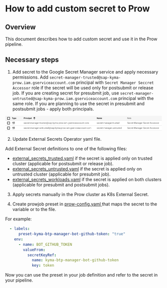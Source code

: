 # How to add custom secret to Prow

## Overview

This document describes how to add custom secret and use it in the Prow pipeline.

## Necessary steps

1. Add secret to the Google Secret Manager service and apply necessary permissions. Add `secret-manager-trusted@sap-kyma-prow.iam.gserviceaccount.com` principal with `Secret Manager Seccret Accessor` role if the secret will be used only for postsubmit or release job. If you are creating secret for presubmit job, use `secret-manager-untrusted@sap-kyma-prow.iam.gserviceaccount.com` principal with the same role. If you are planning to use the secret in presubmit and postsubmit jobs - apply both principals.

![permissions](./secret-manager-permissions.png)

2. Update External Secrets Operator yaml file.

Add External Secret definitions to one of the following files:
- [external_secrets_trusted.yaml](https://github.com/kyma-project/test-infra/blob/main/prow/cluster/resources/external-secrets/external_secrets_trusted.yaml) if the secret is applied only on trusted cluster (applicable for postsubmit or release job).
- [external_secrets_untrusted.yaml](https://github.com/kyma-project/test-infra/blob/main/prow/cluster/resources/external-secrets/external_secrets_untrusted.yaml) if the secret is applied only on untrusted cluster (applicable for presubmit job).
- [external_secrets_workloads.yaml](https://github.com/kyma-project/test-infra/blob/main/prow/cluster/resources/external-secrets/external_secrets_workloads.yaml) if the secret is applied on both clusters (applicable for presubmit and postsubmit jobs).

3. Apply secrets manually in the Prow cluster as K8s External Secret.

4. Create prowjob preset in [prow-config.yaml ](https://github.com/kyma-project/test-infra/blob/main/templates/templates/prow-config.yaml) that maps the secret to the variable or to the file.

For example:

```yaml
  - labels:
      preset-kyma-btp-manager-bot-github-token: "true"
    env:
      - name: BOT_GITHUB_TOKEN
        valueFrom:
          secretKeyRef:
            name: kyma-btp-manager-bot-github-token
            key: token
```

Now you can use the preset in your job definition and refer to the secret in your pipeline.
